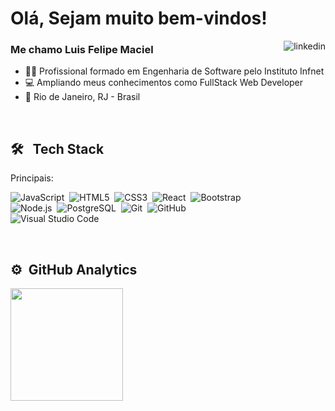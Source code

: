 <h1 align="left">Olá, Sejam muito bem-vindos!</h1>
<a href="https://www.linkedin.com/in/luis-felipe-maciel/" target="_blank">
  <img align="right" src="https://img.shields.io/badge/linkedin-%230077B5.svg?&style=for-the-badge&logo=linkedin&logoColor=white" alt="linkedin"/>  
</a>

<h3>Me chamo Luis Felipe Maciel</h3>

- 👨‍💻 Profissional formado em Engenharia de Software pelo Instituto Infnet
- 💻 Ampliando meus conhecimentos como FullStack Web Developer
- 📍 Rio de Janeiro, RJ - Brasil

<br>

## 🛠 &nbsp; Tech Stack
<p>Principais: </p>

![JavaScript](https://img.shields.io/badge/JavaScript-F7DF1E?style=for-the-badge&logo=javascript&logoColor=black)&nbsp;
![HTML5](https://img.shields.io/badge/HTML5-E34F26?style=for-the-badge&logo=html5&logoColor=white)&nbsp;
![CSS3](https://img.shields.io/badge/CSS3-1572B6?style=for-the-badge&logo=css3&logoColor=white)&nbsp;
![React](https://img.shields.io/badge/React-20232A?style=for-the-badge&logo=react&logoColor=61DAFB)&nbsp;
![Bootstrap](https://img.shields.io/badge/Bootstrap-563D7C?style=for-the-badge&logo=bootstrap&logoColor=white)&nbsp;
<br>
![Node.js](https://img.shields.io/badge/Node.js-43853D?style=for-the-badge&logo=node.js&logoColor=white)&nbsp;
![PostgreSQL](https://img.shields.io/badge/PostgreSQL-316192?style=for-the-badge&logo=postgresql&logoColor=white)&nbsp;
![Git](https://img.shields.io/badge/GIT-E44C30?style=for-the-badge&logo=git&logoColor=white)&nbsp;
![GitHub](https://img.shields.io/badge/GitHub-100000?style=for-the-badge&logo=github&logoColor=white)&nbsp;
<br>
![Visual Studio Code]( 	https://img.shields.io/badge/Visual_Studio_Code-0078D4?style=for-the-badge&logo=visual%20studio%20code&logoColor=white)&nbsp;

<br>

## ⚙️ &nbsp;GitHub Analytics

<div>
  <a href="https://github.com/luisfmaciel">
  <img height="180em" src="https://github-readme-stats.vercel.app/api/top-langs/?username=luisfmaciel&layout=compact&langs_count=7&theme=city_lights"/>
<!--   <img height="180em" src="https://github-readme-stats.vercel.app/api?username=luisfmaciel&show_icons=true&theme=city_lights"/> -->
</div>
